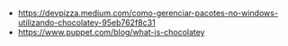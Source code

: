 - https://devpizza.medium.com/como-gerenciar-pacotes-no-windows-utilizando-chocolatey-95eb762f8c31
- https://www.puppet.com/blog/what-is-chocolatey